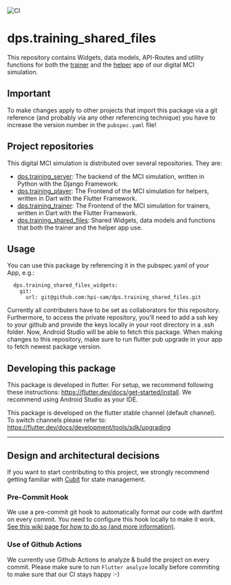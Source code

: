 ![CI](https://github.com/hpi-sam/BPMANV-App-SharedFiles/workflows/Continuous%20Integration/badge.svg)

# dps.training_shared_files

This repository contains Widgets, data models, API-Routes and utility functions for both the [trainer](https://github.com/hpi-sam/dps.training_trainer) and the [helper](https://github.com/hpi-sam/dps.training_player) app of our digital MCI simulation.

## Important
To make changes apply to other projects that import this package via a git reference (and probably via any other referencing technique) you have to increase the version number in the `pubspec.yaml` file!

## Project repositories
This digital MCI simulation is distributed over several repositories. They are:
- [dps.training_server](https://github.com/hpi-sam/dps.training-server): The backend of the MCI simulation, written in Python with the Django Framework.
- [dps.training_player](https://github.com/hpi-sam/dps.training_player): The Frontend of the MCI simulation for helpers, written in Dart with the Flutter Framework.
- [dps.training_trainer](https://github.com/hpi-sam/dps.training_trainer): The Frontend of the MCI simulation for trainers, written in Dart with the Flutter Framework.
- [dps.training_shared_files](https://github.com/hpi-sam/dps.training_shared_files): Shared Widgets, data models and functions that both the trainer and the helper app use.

## Usage

You can use this package by referencing it in the pubspec.yaml of your App, e.g.:
```
  dps.training_shared_files_widgets: 
    git:  
      url: git@github.com:hpi-sam/dps.training_shared_files.git
```

Currently all contributers have to be set as collaborators for this repository. Furthermore, to access the private repository, you'll need to add a ssh key to your github and provide the keys locally in your root directory in a .ssh folder. Now, Android Studio will be able to fetch this package. When making changes to this repository, make sure to run flutter pub upgrade in your app to fetch newest package version. 


## Developing this package

This package is developed in flutter. For setup, we recommend following these instructions: https://flutter.dev/docs/get-started/install.
We recommend using Android Studio as your IDE.

This package is developed on the flutter stable channel (default channel). To switch channels please refer to: https://flutter.dev/docs/development/tools/sdk/upgrading


---

## Design and architectural decisions

If you want to start contributing to this project, we strongly recommend getting familiar with [Cubit](https://pub.dev/documentation/flutter_cubit/latest/) for state management. 

### Pre-Commit Hook

We use a pre-commit git hook to automatically format our code with dartfmt on every commit. You need to configure this hook locally to make it work. [See this wiki page for how to do so (and more information)](https://github.com/hpi-sam/dps.training_player/wiki/Git-Hooks).

### Use of Github Actions

We currently use Github Actions to analyze & build the project on every commit. Please make sure to run `Flutter analyze` locally before commiting to make sure that our CI stays happy :-)

